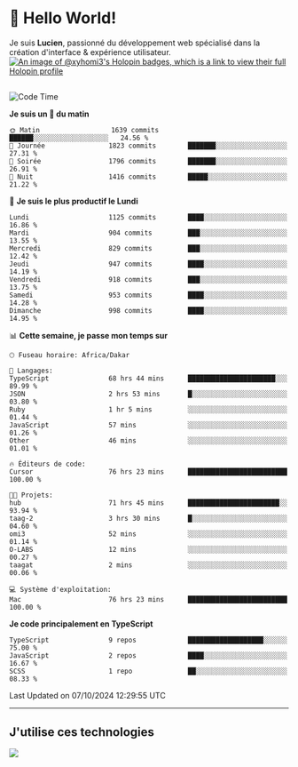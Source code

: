 # 👋 Hello World!

Je suis **Lucien**, passionné du développement web spécialisé dans la création d'interface & expérience utilisateur.
[![An image of @xyhomi3's Holopin badges, which is a link to view their full Holopin profile](https://holopin.me/xyhomi3)](https://holopin.io/@xyhomi3)

##

<!--START_SECTION:waka-->
![Code Time](http://img.shields.io/badge/Code%20Time-2%2C230%20hrs%2051%20mins-blue)

**Je suis un 🐤 du matin** 

```text
🌞 Matin                  1639 commits        ██████░░░░░░░░░░░░░░░░░░░   24.56 % 
🌆 Journée                1823 commits        ███████░░░░░░░░░░░░░░░░░░   27.31 % 
🌃 Soirée                 1796 commits        ███████░░░░░░░░░░░░░░░░░░   26.91 % 
🌙 Nuit                   1416 commits        █████░░░░░░░░░░░░░░░░░░░░   21.22 % 
```
📅 **Je suis le plus productif le Lundi** 

```text
Lundi                    1125 commits        ████░░░░░░░░░░░░░░░░░░░░░   16.86 % 
Mardi                    904 commits         ███░░░░░░░░░░░░░░░░░░░░░░   13.55 % 
Mercredi                 829 commits         ███░░░░░░░░░░░░░░░░░░░░░░   12.42 % 
Jeudi                    947 commits         ████░░░░░░░░░░░░░░░░░░░░░   14.19 % 
Vendredi                 918 commits         ███░░░░░░░░░░░░░░░░░░░░░░   13.75 % 
Samedi                   953 commits         ████░░░░░░░░░░░░░░░░░░░░░   14.28 % 
Dimanche                 998 commits         ████░░░░░░░░░░░░░░░░░░░░░   14.95 % 
```


📊 **Cette semaine, je passe mon temps sur** 

```text
🕑︎ Fuseau horaire: Africa/Dakar

💬 Langages: 
TypeScript               68 hrs 44 mins      ██████████████████████░░░   89.99 % 
JSON                     2 hrs 53 mins       █░░░░░░░░░░░░░░░░░░░░░░░░   03.80 % 
Ruby                     1 hr 5 mins         ░░░░░░░░░░░░░░░░░░░░░░░░░   01.44 % 
JavaScript               57 mins             ░░░░░░░░░░░░░░░░░░░░░░░░░   01.26 % 
Other                    46 mins             ░░░░░░░░░░░░░░░░░░░░░░░░░   01.01 % 

🔥 Éditeurs de code: 
Cursor                   76 hrs 23 mins      █████████████████████████   100.00 % 

🐱‍💻 Projets: 
hub                      71 hrs 45 mins      ███████████████████████░░   93.94 % 
taag-2                   3 hrs 30 mins       █░░░░░░░░░░░░░░░░░░░░░░░░   04.60 % 
omi3                     52 mins             ░░░░░░░░░░░░░░░░░░░░░░░░░   01.14 % 
O-LABS                   12 mins             ░░░░░░░░░░░░░░░░░░░░░░░░░   00.27 % 
taagat                   2 mins              ░░░░░░░░░░░░░░░░░░░░░░░░░   00.06 % 

💻 Système d'exploitation: 
Mac                      76 hrs 23 mins      █████████████████████████   100.00 % 
```

**Je code principalement en TypeScript** 

```text
TypeScript               9 repos             ███████████████████░░░░░░   75.00 % 
JavaScript               2 repos             ████░░░░░░░░░░░░░░░░░░░░░   16.67 % 
SCSS                     1 repo              ██░░░░░░░░░░░░░░░░░░░░░░░   08.33 % 
```




 Last Updated on 07/10/2024 12:29:55 UTC
<!--END_SECTION:waka-->
---

## J'utilise ces technologies

<p align="left">
  <a href="https://skillicons.dev">
    <img src="https://skillicons.dev/icons?i=ts,js,md,scss,tailwind,react,docker,express,astro,vite,nextjs,vercel,figma,ableton" />
  </a>
</p>

